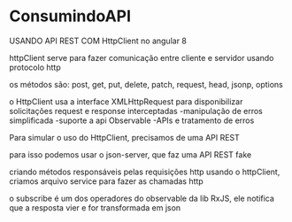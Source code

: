 # ConsumindoAPI


USANDO API REST COM HttpClient no angular 8

httpClient serve para fazer comunicação entre cliente e servidor usando protocolo http

os métodos são: post, get, put, delete, patch, request, head, jsonp, options

o HttpClient usa a interface XMLHttpRequest para disponibilizar solicitações request e response interceptadas
-manipulação de erros simplificada
-suporte a api Observable
-APIs e tratamento de erros

Para simular o uso do HttpClient, precisamos de uma API REST

para isso podemos usar o json-server, que faz uma API REST fake 

criando métodos responsáveis pelas requisições http usando o httpClient, criamos arquivo service para fazer as chamadas http

o subscribe é um dos operadores do observable da lib RxJS, ele notifica que a resposta vier e for transformada em json

